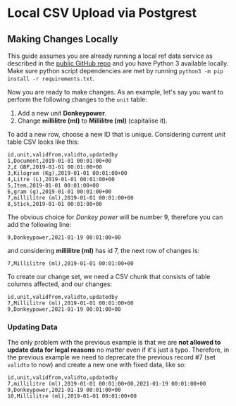 # Local CSV Upload via Postgrest

## Making Changes Locally

This guide assumes you are already running a local ref data service as described in the [public GitHub repo](https://github.com/UKHomeOffice/RefData) and you have Python 3 available locally. Make sure python script dependencies are met by running `python3 -m pip install -r requirements.txt`.

Now you are ready to make changes. As an example, let's say you want to perform the following changes to the `unit` table:

1. Add a new unit **Donkeypower**.
2. Change **millilitre (ml)** to **Millilitre (ml)** (capitalise it).

To add a new row, choose a new ID that is unique. Considering current *unit* table CSV looks like this:

```csv
id,unit,validfrom,validto,updatedby
1,Document,2019-01-01 00:01:00+00
2,£ GBP,2019-01-01 00:01:00+00
3,Kilogram (Kg),2019-01-01 00:01:00+00
4,Litre (L),2019-01-01 00:01:00+00
5,Item,2019-01-01 00:01:00+00
6,gram (g),2019-01-01 00:01:00+00
7,millilitre (ml),2019-01-01 00:01:00+00
8,Stick,2019-01-01 00:01:00+00
```

The obvious choice for *Donkey power* will be number 9, therefore you can add the following line:

```csv
9,Donkeypower,2021-01-19 00:01:00+00
```
and considering **millilitre (ml)** has id 7, the next row of changes is:

```csv
7,Millilitre (ml),2019-01-01 00:01:00+00
```

To create our change set, we need a CSV chunk that consists of table columns affected, and our changes:

```csv
id,unit,validfrom,validto,updatedby
7,Millilitre (ml),2019-01-01 00:01:00+00
9,Donkeypower,2021-01-19 00:01:00+00
```

### Updating Data

The only problem with the previous example is that we are **not allowed to update data for legal reasons** no matter even if it's just a typo. Therefore, in the previous example we need to deprecate the previous record #7 (set `validto` to now) and create a new one with fixed data, like so:

```csv
id,unit,validfrom,validto,updatedby
7,millilitre (ml),2019-01-01 00:01:00+00,2021-01-19 00:01:00+00
9,Donkeypower,2021-01-19 00:01:00+00
10,Millilitre (ml),2019-01-01 00:01:00+00
```


